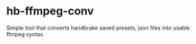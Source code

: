 # hb-ffmpeg-conv
Simple tool that converts handbrake saved presets, json files into usable ffmpeg syntax.
